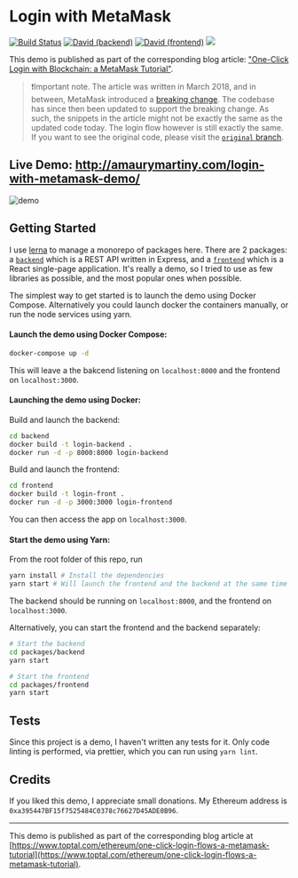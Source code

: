 # Login with MetaMask

[![Build Status](https://travis-ci.org/amaurymartiny/login-with-metamask-demo.svg?branch=master)](https://travis-ci.org/amaurymartiny/login-with-metamask-demo)
[![David (backend)](<https://img.shields.io/david/amaurymartiny/login-with-metamask-demo.svg?label=deps%20(backend)&path=packages/backend>)](https://david-dm.org/amaurymartiny/login-with-metamask-demo?path=packages/backend)
[![David (frontend)](<https://img.shields.io/david/amaurymartiny/login-with-metamask-demo.svg?label=deps%20(frontend)&path=packages/frontend>)](https://david-dm.org/amaurymartiny/login-with-metamask-demo?path=packages/frontend)
[![](https://img.shields.io/badge/Buy%20me%20a%20tree-%F0%9F%8C%B3-lightgreen)](https://offset.earth/amaurymartiny)

This demo is published as part of the corresponding blog article: ["One-Click Login with Blockchain: a MetaMask Tutorial"](https://www.toptal.com/ethereum/one-click-login-flows-a-metamask-tutorial).

> ❗Important note. The article was written in March 2018, and in between, MetaMask introduced a [breaking change](https://medium.com/metamask/https-medium-com-metamask-breaking-change-injecting-web3-7722797916a8). The codebase has since then been updated to support the breaking change. As such, the snippets in the article might not be exactly the same as the updated code today. The login flow however is still exactly the same. If you want to see the original code, please visit the [`original` branch](https://github.com/amaurymartiny/login-with-metamask-demo/tree/original).

## Live Demo: http://amaurymartiny.com/login-with-metamask-demo/

![demo](https://uploads.toptal.io/blog/image/125794/toptal-blog-image-1522395423193-b3227ea1f43c6cbb9f78e090bd7bb2ee.gif)

## Getting Started

I use [lerna](https://github.com/lerna/lerna) to manage a monorepo of packages here. There are 2 packages: a [`backend`](https://github.com/amaurymartiny/login-with-metamask-demo/tree/master/packages/backend) which is a REST API written in Express, and a [`frontend`](https://github.com/amaurymartiny/login-with-metamask-demo/tree/master/packages/frontend) which is a React single-page application. It's really a demo, so I tried to use as few libraries as possible, and the most popular ones when possible.

The simplest way to get started is to launch the demo using Docker Compose. Alternatively you could launch docker the containers manually, or run the node services using yarn.

#### Launch the demo using Docker Compose:

```bash
docker-compose up -d
```

This will leave a the bakcend listening on `localhost:8000` and the frontend on `localhost:3000`.

#### Launching the demo using Docker:

Build and launch the backend:

```bash
cd backend
docker build -t login-backend .
docker run -d -p 8000:8000 login-backend
```

Build and launch the frontend:

```bash
cd frontend
docker build -t login-front .
docker run -d -p 3000:3000 login-frontend
```

You can then access the app on `localhost:3000`.

#### Start the demo using Yarn:

From the root folder of this repo, run

```bash
yarn install # Install the dependencies
yarn start # Will launch the frontend and the backend at the same time
```

The backend should be running on `localhost:8000`, and the frontend on `localhost:3000`.

Alternatively, you can start the frontend and the backend separately:

```bash
# Start the backend
cd packages/backend
yarn start

# Start the frontend
cd packages/frontend
yarn start
```

## Tests

Since this project is a demo, I haven't written any tests for it. Only code linting is performed, via prettier, which you can run using `yarn lint`.

## Credits

If you liked this demo, I appreciate small donations. My Ethereum address is `0xa395447BF15f7525484C0378c76627D45ADE0B96`.

---

This demo is published as part of the corresponding blog article at [https://www.toptal.com/ethereum/one-click-login-flows-a-metamask-tutorial](https://www.toptal.com/ethereum/one-click-login-flows-a-metamask-tutorial).
